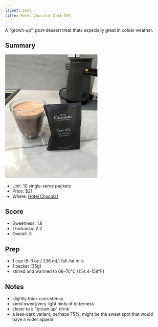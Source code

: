 ```yaml
---
layout: post
title: Hotel Chocolat Dark 85%
---
```


A "grown-up", post-dessert treat thats especially great in colder weather.

<!--excerpt--> 

Summary
-------

<img src="/images/hotel-chocolat-dark-85-2.jpg" width="60%" height="60%" />


* Unit: 10 single-serve packets
* Price: $21
* Where: [Hotel Chocolat](https://us.hotelchocolat.com/85percent-dark-hot-chocolate-single-serves/12700698.html)

Score
-----
- Sweetness: 1.8
- Thickness: 2.2
- Overall: 3

Prep
----

- 1 cup (8-fl oz / 236 mL) full-fat milk
- 1 packet (35g)
- stirred and warmed to 68–70°C (154.4-158°F)

Notes
-----
- slightly thick consistency
- semi-sweet/very light hints of bitterness
- closer to a "grown up" drink
- a less-dark variant, perhaps 75%, might be the sweet spot that would have a wider appeal
